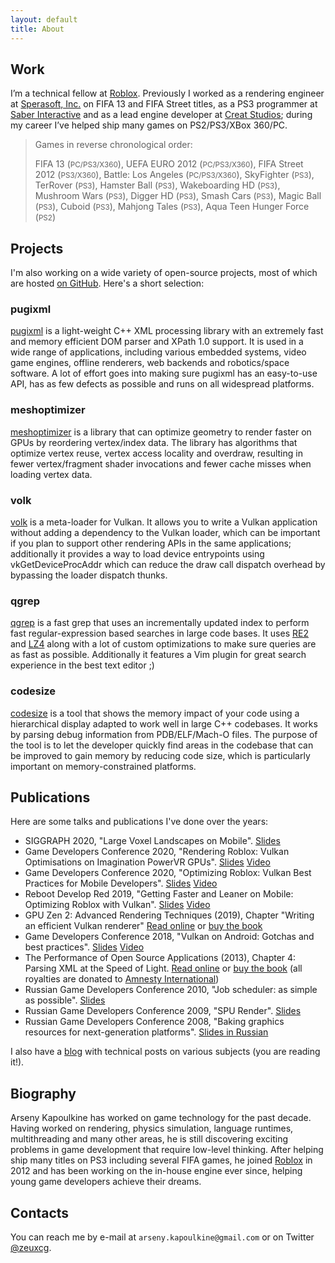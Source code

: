 ```yaml
---
layout: default
title: About
---
```

## Work

I’m a technical fellow at [Roblox](https://corp.roblox.com/). Previously I worked as a rendering engineer at [Sperasoft, Inc.](https://sperasoft.com/) on FIFA 13 and FIFA Street titles, as a PS3 programmer at [Saber Interactive](http://www.saber3d.com/) and as a lead engine developer at [Creat Studios](http://www.creatstudios.com/); during my career I’ve helped ship many games on PS2/PS3/XBox 360/PC.

> Games in reverse chronological order:
>
> FIFA 13 (<small>PC/PS3/X360</small>),
> UEFA EURO 2012 (<small>PC/PS3/X360</small>),
> FIFA Street 2012 (<small>PS3/X360</small>),
> Battle: Los Angeles (<small>PC/PS3/X360</small>),
> SkyFighter (<small>PS3</small>),
> TerRover (<small>PS3</small>),
> Hamster Ball (<small>PS3</small>),
> Wakeboarding HD (<small>PS3</small>),
> Mushroom Wars (<small>PS3</small>),
> Digger HD (<small>PS3</small>),
> Smash Cars (<small>PS3</small>),
> Magic Ball (<small>PS3</small>),
> Cuboid (<small>PS3</small>),
> Mahjong Tales (<small>PS3</small>),
> Aqua Teen Hunger Force (<small>PS2</small>)

## Projects

I'm also working on a wide variety of open-source projects, most of which are hosted [on GitHub](https://github.com/zeux/). Here's a short selection:

### pugixml

[pugixml](http://pugixml.org/) is a light-weight C++ XML processing library with an extremely fast and memory efficient DOM parser and XPath 1.0 support. It is used in a wide range of applications, including various embedded systems, video game engines, offline renderers, web backends and robotics/space software. A lot of effort goes into making sure pugixml has an easy-to-use API, has as few defects as possible and runs on all widespread platforms.

### meshoptimizer

[meshoptimizer](http://github.com/zeux/meshoptimizer) is a library that can optimize geometry to render faster on GPUs by reordering vertex/index data. The library has algorithms that optimize vertex reuse, vertex access locality and overdraw, resulting in fewer vertex/fragment shader invocations and fewer cache misses when loading vertex data.

### volk

[volk](http://github.com/zeux/volk) is a meta-loader for Vulkan. It allows you to write a Vulkan application without adding a dependency to the Vulkan loader, which can be important if you plan to support other rendering APIs in the same applications; additionally it provides a way to load device entrypoints using vkGetDeviceProcAddr which can reduce the draw call dispatch overhead by bypassing the loader dispatch thunks.

### qgrep

[qgrep](http://github.com/zeux/qgrep) is a fast grep that uses an incrementally updated index to perform fast regular-expression based searches in large code bases. It uses [RE2](http://code.google.com/p/re2/) and [LZ4](http://code.google.com/p/lz4/) along with a lot of custom optimizations to make sure queries are as fast as possible. Additionally it features a Vim plugin for great search experience in the best text editor ;)

### codesize

[codesize](http://github.com/zeux/codesize) is a tool that shows the memory impact of your code using a hierarchical display adapted to work well in large C++ codebases. It works by parsing debug information from PDB/ELF/Mach-O files. The purpose of the tool is to let the developer quickly find areas in the codebase that can be improved to gain memory by reducing code size, which is particularly important on memory-constrained platforms.

## Publications

Here are some talks and publications I've done over the years:

* SIGGRAPH 2020, "Large Voxel Landscapes on Mobile". [Slides](/data/siggraph2020.pdf)
* Game Developers Conference 2020, "Rendering Roblox: Vulkan Optimisations on Imagination PowerVR GPUs". [Slides](/data/gdc2020_pvr.pdf) [Video](https://www.gdcvault.com/play/1026753/Rendering-Roblox-Vulkan-Optimisations-on)
* Game Developers Conference 2020, "Optimizing Roblox: Vulkan Best Practices for Mobile Developers". [Slides](/data/gdc2020_arm.pdf) [Video](https://www.youtube.com/watch?v=BXlo09Kbp2k)
* Reboot Develop Red 2019, "Getting Faster and Leaner on Mobile: Optimizing Roblox with Vulkan". [Slides](/data/reboot2019.pdf) [Video](https://www.youtube.com/watch?v=hPW5ckkqiqA)
* GPU Zen 2: Advanced Rendering Techniques (2019), Chapter "Writing an efficient Vulkan renderer" [Read online](/2020/02/27/writing-an-efficient-vulkan-renderer/) or [buy the book](https://www.amazon.com/GPU-Zen-Advanced-Rendering-Techniques/dp/179758314X)
* Game Developers Conference 2018, "Vulkan on Android: Gotchas and best practices". [Slides](/data/gdc2018.pdf) [Video](https://www.youtube.com/watch?v=Aeo62YzofGc)
* The Performance of Open Source Applications (2013), Chapter 4: Parsing XML at the Speed of Light. [Read online](http://aosabook.org/en/posa/parsing-xml-at-the-speed-of-light.html) or [buy the book](http://aosabook.org/en/buy.html#posa) (all royalties are donated to [Amnesty International](http://www.amnesty.org/))
* Russian Game Developers Conference 2010, "Job scheduler: as simple as possible". [Slides](/data/kri2010_en.pdf)
* Russian Game Developers Conference 2009, "SPU Render". [Slides](/data/kri2009_en.pdf)
* Russian Game Developers Conference 2008, "Baking graphics resources for next-generation platforms". [Slides in Russian](/data/kri2008.pdf)

I also have a [blog](https://zeux.io) with technical posts on various subjects (you are reading it!).

## Biography

Arseny Kapoulkine has worked on game technology for the past decade. Having worked on rendering, physics simulation, language runtimes, multithreading and many other areas, he is still discovering exciting problems in game development that require low-level thinking. After helping ship many titles on PS3 including several FIFA games, he joined [Roblox](https://corp.roblox.com/) in 2012 and has been working on the in-house engine ever since, helping young game developers achieve their dreams.

## Contacts
You can reach me by e-mail at `arseny.kapoulkine@gmail.com` or on Twitter [@zeuxcg](https://twitter.com/zeuxcg).
